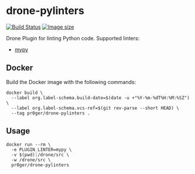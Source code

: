 # drone-pylinters

[![Build Status](https://drone.pr0ger.dev/api/badges/Pr0Ger/drone-pylinters/status.svg)](https://drone.pr0ger.dev/Pr0Ger/drone-pylinters)
[![Image size](https://images.microbadger.com/badges/image/pr0ger/drone-pylinters.svg)](https://microbadger.com/images/pr0ger/drone-pylinters)

Drone Plugin for linting Python code. Supported linters:
- [mypy](http://mypy.readthedocs.org/)

## Docker

Build the Docker image with the following commands:

```Shell
docker build \
  --label org.label-schema.build-date=$(date -u +"%Y-%m-%dT%H:%M:%SZ") \
  --label org.label-schema.vcs-ref=$(git rev-parse --short HEAD) \
  --tag pr0ger/drone-pylinters .
```

## Usage

```Shell
docker run --rm \
  -e PLUGIN_LINTER=mypy \
  -v $(pwd):/drone/src \
  -w /drone/src \
  pr0ger/drone-pylinters
```

